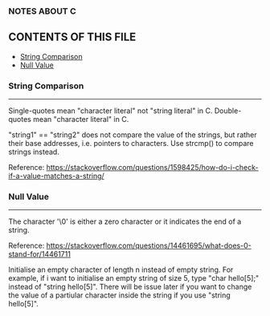 ### NOTES ABOUT C

CONTENTS OF THIS FILE
---------------------
 * [String Comparison](#String-Comparison)
 * [Null Value](#Null-Value)
 
 
 ### String Comparison
----------------------
Single-quotes mean "character literal" not "string literal" in C. Double-quotes mean "character literal" in C.

"string1" == "string2" does not compare the value of the strings, but rather their base addresses, i.e. pointers to characters. Use strcmp() to compare strings instead.

Reference: https://stackoverflow.com/questions/1598425/how-do-i-check-if-a-value-matches-a-string/


 ### Null Value
----------------------
The character '\0' is either a zero character or it indicates the end of a string.

Reference: https://stackoverflow.com/questions/14461695/what-does-0-stand-for/14461711

Initialise an empty character of length n instead of empty string. For example, if i want to initialise an empty string of size 5, type "char hello[5];" instead of "string hello[5]". There will be issue later if you want to change the value of a partiular character inside the string if you use "string hello[5]".


